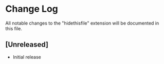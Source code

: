 # Change Log
All notable changes to the "hidethisfile" extension will be documented in this file.


## [Unreleased]
- Initial release
